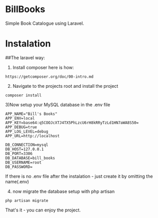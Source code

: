 # BillBooks
Simple Book Catalogue using Laravel.


# Instalation

##The laravel way:
1) Install composer here is how: 

```
https://getcomposer.org/doc/00-intro.md
```

2) Navigate to the projects root and install the project 
```
composer install
```

3)Now setup your MySQL database in the .env file
```
APP_NAME="Bill's Books"
APP_ENV=local
APP_KEY=base64:q5COOJcXTJ4TX5PhLzcU6rH8kRRyTzLd1HN7aWA8S50=
APP_DEBUG=true
APP_LOG_LEVEL=debug
APP_URL=http://localhost

DB_CONNECTION=mysql
DB_HOST=127.0.0.1
DB_PORT=3306
DB_DATABASE=bill_books
DB_USERNAME=root
DB_PASSWORD=
```
If there is no .env file after the instalation - just create it by omitting the name(.env)

4) now migrate the database setup with php artisan
```
php artisan migrate
```

That's it - you can enjoy the project.

